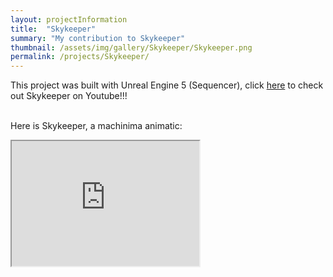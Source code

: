 ```yaml
---
layout: projectInformation
title:  "Skykeeper"
summary: "My contribution to Skykeeper"
thumbnail: /assets/img/gallery/Skykeeper/Skykeeper.png
permalink: /projects/Skykeeper/
---
```


This project was built with Unreal Engine 5 (Sequencer), click <a href="https://www.youtube.com/watch?v=APqxm6rHP2A" target="_blank">here</a> to check out Skykeeper on Youtube!!!<br><br>

Here is Skykeeper, a machinima animatic:
<iframe width="300" height="200"
src="https://www.youtube.com/embed/APqxm6rHP2A">
</iframe>

